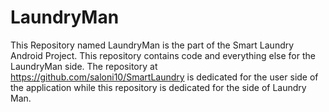 # LaundryMan
This Repository named LaundryMan is the part of the Smart Laundry Android Project.
This repository contains code and everything else for the LaundryMan side.
The repository at https://github.com/saloni10/SmartLaundry is dedicated for the user side of the application while this repository is dedicated for the side of Laundry Man.
